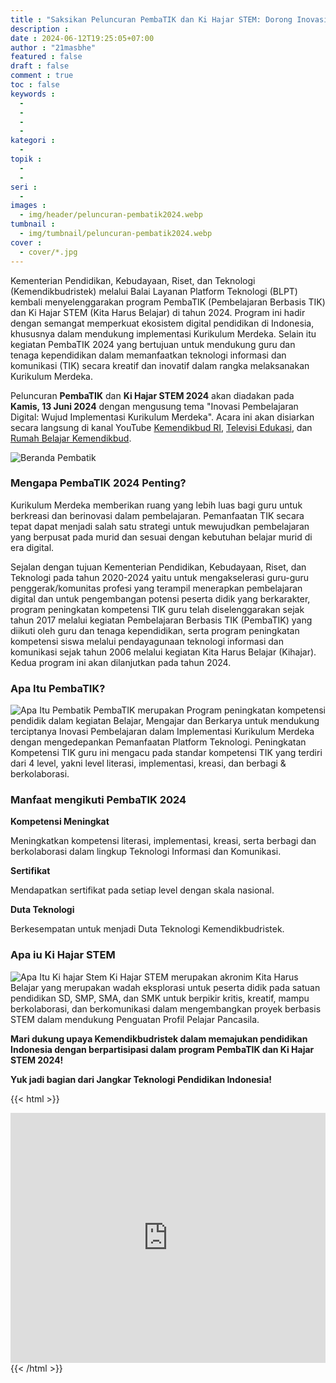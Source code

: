 ```yaml
---
title : "Saksikan Peluncuran PembaTIK dan Ki Hajar STEM: Dorong Inovasi Pembelajaran Digital untuk Implementasi Kurikulum Merdeka"
description : 
date : 2024-06-12T19:25:05+07:00
author : "21masbhe"
featured : false
draft : false
comment : true
toc : false
keywords : 
  - 
  - 
  - 
  - 
kategori : 
  - 
topik :
  - 
  - 
seri : 
  - 
images : 
  - img/header/peluncuran-pembatik2024.webp
tumbnail : 
  - img/tumbnail/peluncuran-pembatik2024.webp
cover : 
  - cover/*.jpg
---
```


Kementerian Pendidikan, Kebudayaan, Riset, dan Teknologi (Kemendikbudristek) melalui Balai Layanan Platform Teknologi (BLPT) kembali menyelenggarakan program PembaTIK (Pembelajaran Berbasis TIK) dan Ki Hajar STEM (Kita Harus Belajar) di tahun 2024. Program ini hadir dengan semangat memperkuat ekosistem digital pendidikan di Indonesia, khususnya dalam mendukung implementasi Kurikulum Merdeka. Selain itu kegiatan PembaTIK 2024 yang bertujuan untuk mendukung guru dan tenaga kependidikan dalam memanfaatkan teknologi informasi dan komunikasi (TIK) secara kreatif dan inovatif dalam rangka melaksanakan Kurikulum Merdeka.

Peluncuran **PembaTIK** dan **Ki Hajar STEM 2024** akan diadakan pada **Kamis, 13 Juni 2024** dengan mengusung tema "Inovasi Pembelajaran Digital: Wujud Implementasi Kurikulum Merdeka". Acara ini akan disiarkan secara langsung di kanal YouTube [Kemendikbud RI](), [Televisi Edukasi](https://youtu.be/XfoSxqQFetU), dan [Rumah Belajar Kemendikbud](https://youtu.be/svPfMF6ld04).

![Beranda Pembatik](/img/artikel/pembatik/beranda-pembatik.jpg)

### Mengapa PembaTIK 2024 Penting?

Kurikulum Merdeka memberikan ruang yang lebih luas bagi guru untuk berkreasi dan berinovasi dalam pembelajaran. Pemanfaatan TIK secara tepat dapat menjadi salah satu strategi untuk mewujudkan pembelajaran yang berpusat pada murid dan sesuai dengan kebutuhan belajar murid di era digital.

Sejalan dengan tujuan Kementerian Pendidikan, Kebudayaan, Riset, dan Teknologi pada tahun 2020-2024 yaitu untuk mengakselerasi guru-guru penggerak/komunitas profesi yang terampil menerapkan pembelajaran digital dan untuk pengembangan potensi peserta didik yang berkarakter, program peningkatan kompetensi TIK guru telah diselenggarakan sejak tahun 2017 melalui kegiatan Pembelajaran
Berbasis TIK (PembaTIK) yang diikuti oleh guru dan tenaga kependidikan, serta program peningkatan kompetensi siswa melalui pendayagunaan teknologi informasi dan komunikasi sejak tahun 2006 melalui kegiatan Kita Harus Belajar (Kihajar). Kedua program ini akan dilanjutkan pada tahun 2024. 

### Apa Itu PembaTIK?
![Apa Itu Pembatik](/img/artikel/pembatik/apa-pembatik.jpg)
PembaTIK merupakan Program peningkatan kompetensi pendidik dalam kegiatan Belajar, Mengajar dan Berkarya untuk mendukung terciptanya Inovasi Pembelajaran dalam Implementasi Kurikulum Merdeka dengan mengedepankan Pemanfaatan Platform Teknologi. Peningkatan Kompetensi TIK guru ini mengacu pada standar kompetensi TIK yang terdiri dari 4 level, yakni level literasi, implementasi, kreasi, dan berbagi & berkolaborasi.

### Manfaat mengikuti PembaTIK 2024
**Kompetensi Meningkat**

Meningkatkan kompetensi literasi, implementasi, kreasi, serta berbagi dan berkolaborasi dalam lingkup Teknologi Informasi dan Komunikasi.

**Sertifikat**

Mendapatkan sertifikat pada setiap level dengan skala nasional.

**Duta Teknologi**

Berkesempatan untuk menjadi Duta Teknologi Kemendikbudristek.

### Apa iu Ki Hajar STEM
![Apa Itu Ki hajar Stem](/img/artikel/pembatik/apa-kihajar.jpg)
Ki Hajar STEM merupakan akronim Kita Harus Belajar yang merupakan wadah eksplorasi untuk peserta didik pada satuan pendidikan SD, SMP, SMA, dan SMK untuk berpikir kritis, kreatif, mampu berkolaborasi, dan berkomunikasi dalam mengembangkan proyek berbasis STEM dalam mendukung Penguatan Profil Pelajar Pancasila.

**Mari dukung upaya Kemendikbudristek dalam memajukan pendidikan Indonesia dengan berpartisipasi dalam program PembaTIK dan Ki Hajar STEM 2024!**

**Yuk jadi bagian dari Jangkar Teknologi Pendidikan Indonesia!**

{{< html >}}
<iframe width="100%" height="400" src="https://www.youtube.com/embed/svPfMF6ld04" title="Peluncuran PembaTIK dan Kihajar STEM 2024" frameborder="0" allow="accelerometer; autoplay; clipboard-write; encrypted-media; gyroscope; picture-in-picture; web-share" referrerpolicy="strict-origin-when-cross-origin" allowfullscreen></iframe>
{{< /html >}}